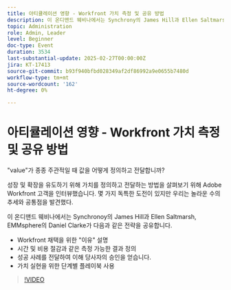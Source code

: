 ```yaml
---
title: 아티큘레이션 영향 - Workfront 가치 측정 및 공유 방법
description: 이 온디맨드 웨비나에서는 Synchrony의 James Hill과 Ellen Saltmarsh와 EMMsphere의 Daniel Clarke가 Workfront을 채택하기 위한 "이유"를 명확히 설명하고, 시간 및 비용 절감과 같은 측정 가능한 결과를 정의하며, 관련자 매입을 위해 성공 사례를 전달하고, 가치 실현을 위한 단계별 플레이북을 사용하기 위한 전략을 공유합니다.
topic: Administration
role: Admin, Leader
level: Beginner
doc-type: Event
duration: 3534
last-substantial-update: 2025-02-27T00:00:00Z
jira: KT-17413
source-git-commit: b93f940bfbd028349af2df86992a9e0655b7480d
workflow-type: tm+mt
source-wordcount: '162'
ht-degree: 0%

---
```


# 아티큘레이션 영향 - Workfront 가치 측정 및 공유 방법

&quot;value&quot;가 종종 주관적일 때 값을 어떻게 정의하고 전달합니까?

성장 및 확장을 유도하기 위해 가치를 정의하고 전달하는 방법을 살펴보기 위해 Adobe Workfront 고객을 인터뷰했습니다. 몇 가지 독특한 도전이 있지만 우리는 놀라운 수의 추세와 공통점을 발견했다.

이 온디맨드 웨비나에서는 Synchronoy의 James Hill과 Ellen Saltmarsh, EMMsphere의 Daniel Clarke가 다음과 같은 전략을 공유합니다.

* Workfront 채택을 위한 &quot;이유&quot; 설명
* 시간 및 비용 절감과 같은 측정 가능한 결과 정의
* 성공 사례를 전달하여 이해 당사자의 승인을 얻습니다.
* 가치 실현을 위한 단계별 플레이북 사용

>[!VIDEO](https://video.tv.adobe.com/v/3447501/?learn=on)
